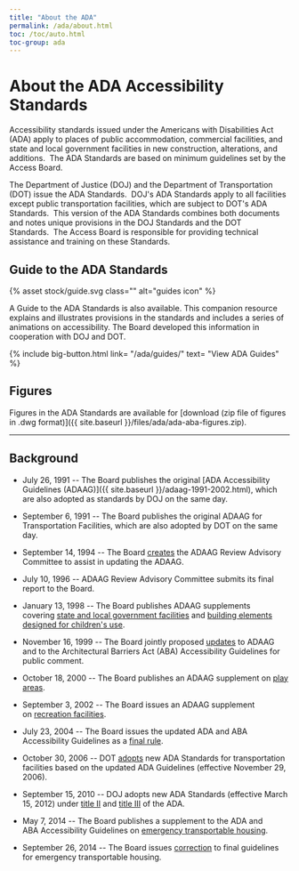 ```yaml
---
title: "About the ADA"
permalink: /ada/about.html
toc: /toc/auto.html
toc-group: ada
---
```


# About the ADA Accessibility Standards

Accessibility standards issued under the Americans with Disabilities Act (ADA) apply to places of public accommodation, commercial facilities, and state and local government facilities in new construction, alterations, and additions.  The ADA Standards are based on minimum guidelines set by the Access Board. 

The Department of Justice (DOJ) and the Department of Transportation (DOT) issue the ADA Standards.  DOJ's ADA Standards apply to all facilities except public transportation facilities, which are subject to DOT's ADA Standards.  This version of the ADA Standards combines both documents and notes unique provisions in the DOJ Standards and the DOT Standards.  The Access Board is responsible for providing technical assistance and training on these Standards.

<div class="bg-primary-lighter border-05 border-primary padding-0 margin-x-neg-2">
    <h2>Guide to the ADA Standards</h2>
    <div class="float-right width-card">
        {% asset stock/guide.svg class="" alt="guides icon" %}
    </div>
    <p>A Guide to the ADA Standards is also available.  This companion resource explains and illustrates provisions in the standards and includes a series of animations on accessibility. The Board developed this information in cooperation with DOJ and DOT.</p>
    {% include big-button.html link= "/ada/guides/" text= "View ADA Guides" %}
</div>


## Figures

Figures in the ADA Standards are available for [download (zip file of figures in .dwg format)]({{ site.baseurl }}/files/ada/ada-aba-figures.zip).

---

## Background

- July 26, 1991 -- The Board publishes the original [ADA Accessibility Guidelines (ADAAG)]({{ site.baseurl }}/adaag-1991-2002.html), which are also adopted as standards by DOJ on the same day.

- September 6, 1991 -- The Board publishes the original ADAAG for Transportation Facilities, which are also adopted by DOT on the same day.

- September 14, 1994 -- The Board [creates](https://www.federalregister.gov/documents/1994/09/14/94-22734/adaag-review-advisory-committee) the ADAAG Review Advisory Committee to assist in updating the ADAAG.

- July 10, 1996 -- ADAAG Review Advisory Committee submits its final report to the Board.

- January 13, 1998 -- The Board publishes ADAAG supplements covering [state and local government facilities](https://www.federalregister.gov/documents/1998/01/13/98-615/americans-with-disabilities-act-ada-accessibility-guidelines-for-buildings-and-facilities-state-and) and [building elements designed for children's use](https://www.federalregister.gov/documents/1998/01/13/98-616/americans-with-disabilities-act-ada-accessibility-guidelines-for-buildings-and-facilities-building).

- November 16, 1999 -- The Board jointly proposed [updates](https://www.federalregister.gov/documents/1999/11/16/99-29250/americans-with-disabilities-act-ada-accessibility-guidelines-for-buildings-and-facilities) to ADAAG and to the Architectural Barriers Act (ABA) Accessibility Guidelines for public comment.

- October 18, 2000 -- The Board publishes an ADAAG supplement on [play areas](https://www.federalregister.gov/documents/2000/10/18/00-26466/americans-with-disabilities-act-ada-accessibility-guidelines-for-buildings-and-facilities-play-areas).

- September 3, 2002 -- The Board issues an ADAAG supplement on [recreation facilities](https://www.federalregister.gov/documents/2002/09/03/02-21805/americans-with-disabilities-act-ada-accessibility-guidelines-for-buildings-and-facilities-recreation).

- July 23, 2004 -- The Board issues the updated ADA and ABA Accessibility Guidelines as a [final rule](https://www.federalregister.gov/documents/2004/07/23/04-16025/americans-with-disabilities-act-ada-accessibility-guidelines-for-buildings-and-facilities).

- October 30, 2006 -- DOT [adopts](https://www.federalregister.gov/documents/2006/10/30/E6-16680/transportation-for-individuals-with-disabilities-adoption-of-new-accessibility-standards) new ADA Standards for transportation facilities based on the updated ADA Guidelines (effective November 29, 2006).

- September 15, 2010 -- DOJ adopts new ADA Standards (effective March 15, 2012) under [title II](https://www.federalregister.gov/documents/2010/09/15/2010-21821/nondiscrimination-on-the-basis-of-disability-in-state-and-local-government-services) and [title III](https://www.federalregister.gov/documents/2010/09/15/2010-21824/nondiscrimination-on-the-basis-of-disability-by-public-accommodations-and-in-commercial-facilities) of the ADA.

- May 7, 2014 -- The Board publishes a supplement to the ADA and ABA Accessibility Guidelines on [emergency transportable housing](https://www.regulations.gov/document?D=ATBCB-2012-0004-0039).

- September 26, 2014 -- The Board issues [correction](https://www.regulations.gov/document?D=ATBCB-2012-0004-0041) to final guidelines for emergency transportable housing.

